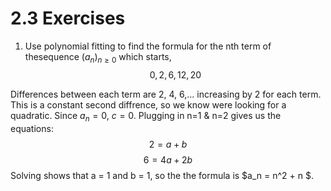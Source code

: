 # 2.3 Exercises

1. Use polynomial fitting to find the formula for the nth term of thesequence $(a_n)_{n≥0}$ which starts,
$$ 0, 2, 6, 12, 20 $$

Differences between each term are 2, 4, 6,... increasing by 2 for each term. This is a constant second diffrence, so we know were looking for a quadratic. Since $a_n = 0$, $c=0$. Plugging in n=1 & n=2 gives us the equations:
$$ 2=a+b $$
$$ 6 = 4a+2b $$
Solving shows that a = 1 and b = 1, so the the formula is $a_n = n^2 + n $.